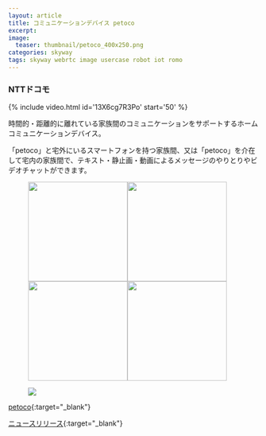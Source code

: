 ```yaml
---
layout: article
title: コミュニケーションデバイス petoco
excerpt: 
image:
  teaser: thumbnail/petoco_400x250.png
categories: skyway
tags: skyway webrtc image usercase robot iot romo
---
```


### NTTドコモ

{% include video.html id='13X6cg7R3Po' start='50' %}

時間的・距離的に離れている家族間のコミュニケーションをサポートするホームコミュニケーションデバイス。

「petoco」と宅外にいるスマートフォンを持つ家族間、又は「petoco」を介在して宅内の家族間で、テキスト・静止画・動画によるメッセージのやりとりやビデオチャットができます。

<figure>
	<img src="{{ site.url }}/images/pages/petoco-1.jpg" width="200"><img
	src="{{ site.url }}/images/pages/petoco-2.jpg" width="200"><img
	src="{{ site.url }}/images/pages/petoco-3.jpg" width="200"><img
	src="{{ site.url }}/images/pages/petoco-4.jpg" width="200">
</figure>

<figure>
	<img src="{{ site.url }}/images/pages/petoco-8.jpg">
</figure>

[petoco](http://www.petoco.jp/){:target="_blank"}

[ニュースリリース](https://www.nttdocomo.co.jp/info/news_release/2017/05/24_07.html){:target="_blank"}
